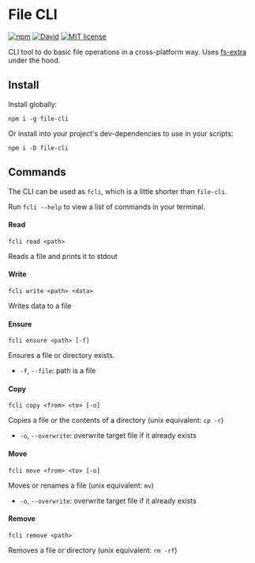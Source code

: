 # File CLI
[![npm](https://img.shields.io/npm/v/file-cli)](https://www.npmjs.com/package/file-cli)
[![David](https://img.shields.io/david/woubuc/file-cli)](https://david-dm.org/woubuc/file-cli)
[![MIT license](https://img.shields.io/github/license/woubuc/file-cli)](https://github.com/woubuc/node-updown/blob/master/LICENSE.txt)


CLI tool to do basic file operations in a cross-platform way. Uses [fs-extra](https://www.npmjs.com/package/fs-extra) under the hood.

## Install
Install globally:
```
npm i -g file-cli
```

Or install into your project's dev-dependencies to use in your scripts:
```
npm i -D file-cli
```

## Commands
The CLI can be used as `fcli`, which is a little shorter than `file-cli`.

Run `fcli --help` to view a list of commands in your terminal.

#### Read
```
fcli read <path>
```

Reads a file and prints it to stdout

#### Write
```
fcli write <path> <data>
```

Writes data to a file

#### Ensure
```
fcli ensure <path> [-f]
```

Ensures a file or directory exists.

- `-f`, `--file`: path is a file

#### Copy
```
fcli copy <from> <to> [-o]
```

Copies a file or the contents of a directory (unix equivalent: `cp -r`)

- `-o`, `--overwrite`: overwrite target file if it already exists

#### Move
```
fcli move <from> <to> [-o]
```

Moves or renames a file (unix equivalent: `mv`)

- `-o`, `--overwrite`: overwrite target file if it already exists

#### Remove
```
fcli remove <path>
```

Removes a file or directory (unix equivalent: `rm -rf`)

